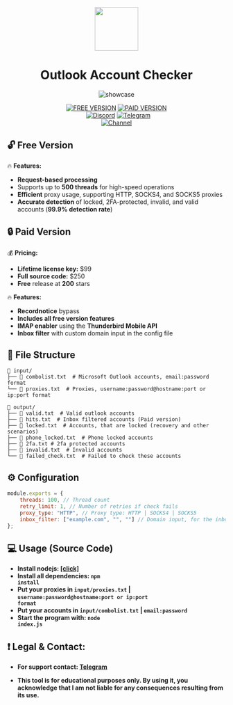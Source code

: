 <div id="header" align="center">
  <img src="https://i.ibb.co/dJ1rh03/microsoft-logo.png" width="100"/> 
</div>

<div id="title" align="center">

  # Outlook Account Checker
</div>

<div id="title" align="center">
  

![showcase](https://github.com/user-attachments/assets/d68cbed8-112d-48fc-b766-9256468a9595)


<p align="center">

  [![FREE VERSION](https://img.shields.io/badge/FREE%20VERSION-%23FF0000.svg?style=for-the-badge&logo=YouTube&logoColor=white)](https://youtube.com)
  [![PAID VERSION](https://img.shields.io/badge/PAID%20VERSION-%23FF0000.svg?style=for-the-badge&logo=YouTube&logoColor=white)](https://youtube.com)
  <br>
  &nbsp;&nbsp;[![Discord](https://img.shields.io/badge/Discord-%235865F2.svg?style=for-the-badge&logo=discord&logoColor=white)](https://discord.gg/sm38JmvVey)
  [![Telegram](https://img.shields.io/badge/Telegram-2CA5E0?style=for-the-badge&logo=telegram&logoColor=white)](https://t.me/etherialdev)
  <br>
  [![Channel](https://img.shields.io/badge/Channel-2CA5E0?style=for-the-badge&logo=telegram&logoColor=white)](https://t.me/etherialhub)
</p>



</div>

## 🔓 Free Version  
🔥 **Features:** 
- **Request-based processing** 
- Supports up to **500 threads** for high-speed operations
- **Efficient** proxy usage, supporting HTTP, SOCKS4, and SOCKS5 proxies
- **Accurate detection** of locked, 2FA-protected, invalid, and valid accounts (**99.9% detection rate**)

## 🔒 Paid Version  
💰 **Pricing:**  
- **Lifetime license key:** $99  
- **Full source code:** $250  
- **Free** release at **200** stars 

🔥 **Features:** 
- **Recordnotice** bypass
- **Includes all free version features**  
- **IMAP enabler** using the **Thunderbird Mobile API**  
- **Inbox filter** with custom domain input in the config file

## 📑 File Structure

```
📁 input/
├── 📄 combolist.txt  # Microsoft Outlook accounts, email:password format
└── 📄 proxies.txt  # Proxies, username:password@hostname:port or ip:port format

📁 output/
├── 📄 valid.txt  # Valid outlook accounts
├── 📄 hits.txt  # Inbox filtered accounts (Paid version)
├── 📄 locked.txt  # Accounts, that are locked (recovery and other scenarios)
├── 📄 phone_locked.txt  # Phone locked accounts
├── 📄 2fa.txt # 2fa protected accounts
├── 📄 invalid.txt  # Invalid accounts
└── 📄 failed_check.txt  # Failed to check these accounts
```
## ⚙️ Configuration
```js
module.exports = {
    threads: 100, // Thread count
    retry_limit: 1, // Number of retries if check fails
    proxy_type: "HTTP", // Proxy type: HTTP | SOCKS4 | SOCKS5
    inbox_filter: ["example.com", "", ""] // Domain input, for the inbox filter
};

```

## 💻 Usage (Source Code) 
  - **Install nodejs: [[click]](https://nodejs.org/en/download/prebuilt-installer)**
  - **Install all dependencies: <code>npm install</code>**
  - **Put your proxies in <code>input/proxies.txt</code> | <code>username:password@hostname:port or ip:port format</code>**
  - **Put your accounts in <code>input/combolist.txt</code> | <code>email:password</code>**
  - **Start the program with: <code>node index.js</code>**

## ❗ Legal & Contact:
  
  - **For support contact: [Telegram](https://t.me/etherialdev)** 

  - **This tool is for educational purposes only. By using it, you acknowledge that I am not liable for any consequences resulting from its use.**

